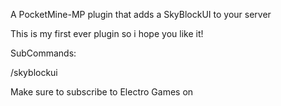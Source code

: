 A PocketMine-MP plugin that adds a SkyBlockUI to your server

This is my first ever plugin so i hope you like it!

SubCommands:

/skyblockui

Make sure to subscribe to Electro Games on 
